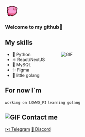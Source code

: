 

<img width="40" alt="GIF" src="assets/kirby-pink.gif">

### Welcome to my github🍄


## My skills 

<img  width="320" alt="GIF" align="right" src="https://media.giphy.com/media/11KzOet1ElBDz2/giphy.gif">

<ul >
  <li>🐍 Python</li>
  <li>⚛ React/NextJS</li>
  <li>🐬 MySQL </li>
  <li>✨ Figma</li>
  <li>🤔 little golang</li>
</ul>



## For now I`m
```working on LOWWO_FI```
```learning golang```



## <img  width="25" alt="GIF" src="assets/purple-bat.gif"> Contact me

<a align="rigt" href="https://t.me/somuthink">✉️ Telegram</a> 
<a align="rigt" href="https://discordapp.com/users/670697759384404008">👾 Discord </a>




⠀⠀⠀
